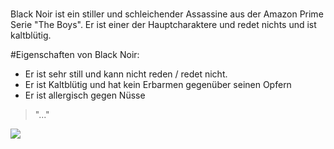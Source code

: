 #

Black Noir ist ein stiller und schleichender Assassine aus der Amazon Prime Serie "The Boys".
Er ist einer der Hauptcharaktere und redet nichts und ist kaltblütig.

#Eigenschaften von Black Noir:
- Er ist sehr still und kann nicht reden / redet nicht.
- Er ist Kaltblütig und hat kein Erbarmen gegenüber seinen Opfern
- Er ist allergisch gegen Nüsse

> "..."

<img src="https://www.google.com/url?sa=i&url=https%3A%2F%2Fwww.digitalspy.com%2Ftv%2Fustv%2Fa28747306%2Fthe-boys-black-noir-identity-season-2-twist%2F&psig=AOvVaw3eufKsHKk2RKSUxYCEsVYF&ust=1603467365784000&source=images&cd=vfe&ved=0CAIQjRxqFwoTCODlqsjDyOwCFQAAAAAdAAAAABAE"/>

